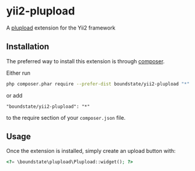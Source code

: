 # yii2-plupload

A [plupload](http://www.plupload.com/) extension for the Yii2 framework

## Installation

The preferred way to install this extension is through [composer](http://getcomposer.org/download/).

Either run

```sh
php composer.phar require --prefer-dist boundstate/yii2-plupload "*"
```

or add

```
"boundstate/yii2-plupload": "*"
```

to the require section of your `composer.json` file.


## Usage

Once the extension is installed, simply create an upload button with:

```php
<?= \boundstate\plupload\Plupload::widget(); ?>
```